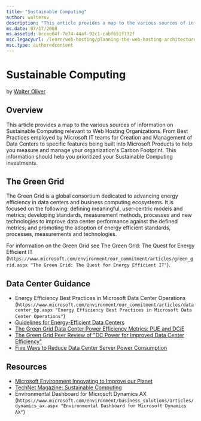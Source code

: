 ```yaml
---
title: "Sustainable Computing"
author: walterov
description: "This article provides a map to the various sources of information on Sustainable Computing relevant to Web Hosting Organizations. From Best Practices employe..."
ms.date: 07/17/2008
ms.assetid: bccee04f-7e74-44af-92c1-cabf651f132f
msc.legacyurl: /learn/web-hosting/planning-the-web-hosting-architecture/sustainable-computing
msc.type: authoredcontent
---
```

# Sustainable Computing

by [Walter Oliver](https://github.com/walterov)

## Overview

This article provides a map to the various sources of information on Sustainable Computing relevant to Web Hosting Organizations. From Best Practices employed by Microsoft IT teams for Creation and Management of Data Centers to specific features being built into Microsoft Products to help you measure and manage your organization's Carbon Footprint. This information should help you prioritized your Sustainable Computing investments.

## The Green Grid

The Green Grid is a global consortium dedicated to advancing energy efficiency in data centers and business computing ecosystems. It is focused on the following: defining meaningful, user-centric models and metrics; developing standards, measurement methods, processes and new technologies to improve data center performance against the defined metrics; and promoting the adoption of energy efficient standards, processes, measurements and technologies.

For information on the Green Grid see The Green Grid: The Quest for Energy Efficient IT (`https://www.microsoft.com/environment/our_commitment/articles/green_grid.aspx "The Green Grid: The Quest for Energy Efficient IT"`).

## Data Center Guidance

- Energy Efficiency Best Practices in Microsoft Data Center Operations (`https://www.microsoft.com/environment/our_commitment/articles/datacenter_bp.aspx "Energy Efficiency Best Practices in Microsoft Data Center Operations"`)
- [Guidelines for Energy-Efficient Data Centers](https://community.exchange.se.com/t5/APC-Enterprise-Power-UPS-Forum/Green-Grid-White-Paper-Guidelines-for-Energy-Efficient-Data/m-p/282581#M910 "Guidelines for Energy-Efficient Data Centers")
- [The Green Grid Data Center Power Efficiency Metrics: PUE and DCiE](https://www.missioncriticalmagazine.com/ext/resources/MC/Home/Files/PDFs/TGG_Data_Center_Power_Efficiency_Metrics_PUE_and_DCiE.pdf "The Green Grid Data Center Power Efficiency Metrics: PUE and DCiE")
- [The Green Grid Peer Review of "DC Power for Improved Data Center Efficiency"](https://www.thegreengrid.org/resources/library-and-tools/243-WP)
- [Five Ways to Reduce Data Center Server Power Consumption](https://www.greenbiz.com/sites/default/files/document/White_Paper_7_-_Five_Ways_to_Save_Power.pdf "Five Ways to Reduce Data Center Server Power Consumption")

## Resources

- [Microsoft Environment Innovating to Improve our Planet](https://www.microsoft.com/environment/ "Microsoft Environment innovating to Improve our Planet")
- [TechNet Magazine: Sustainable Computing](https://technet.microsoft.com/magazine/cc462910.aspx "TechNet Magazine: Sustainable Computing")
- Environmental Dashboard for Microsoft Dynamics AX (`https://www.microsoft.com/environment/business_solutions/articles/dynamics_ax.aspx "Environmental Dashboard for Microsoft Dynamics AX"`)
